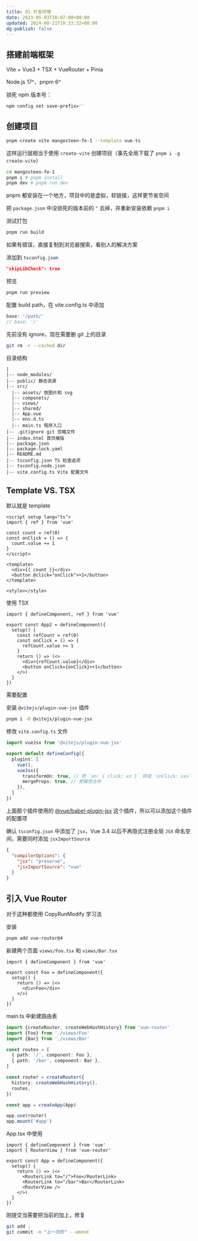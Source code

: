```yaml
---
title: 01-开发环境
date: 2023-05-03T10:07:00+08:00
updated: 2024-08-21T10:33:32+08:00
dg-publish: false
---
```


## 搭建前端框架

Vite + Vue3 + TSX + VueRouter + Pinia

Node.js 17^、pnpm 6^

锁死 npm 版本号：

```sh
npm config set save-prefix=''
```

## 创建项目

```sh
pnpm create vite mangosteen-fe-1 --template vue-ts
```

这样运行就相当于使用 `create-vite` 创建项目（事先全局下载了 `pnpm i -g create-vite`）

```sh
cd mangosteen-fe-1
pnpm i # pnpm install
pnpm dev # pnpm run dev
```

pnpm 都安装在一个地方，项目中的是虚拟，软链接，这样更节省空间

把 `package.json` 中没锁死的版本前的 `^` 去掉，并重新安装依赖 `pnpm i`

测试打包

```sh
pnpm run build
```

如果有错误，直接复制到浏览器搜索，看别人的解决方案

添加到 `tsconfig.json`

```json
"skipLibCheck": true
```

预览

```sh
pnpm run preview
```

配置 build path，在 vite.config.ts 中添加

```ts
base: '/path/'
// base: '/'
```

先前没有 ignore，现在需要删 git 上的目录

```sh
git rm -r --cached dir
```

目录结构

```
|
|-- node_modules/
|-- public/ 静态资源
|-- src/ 
  |-- assets/ 放图片和 svg
  |-- componets/
  |-- views/
  |-- shared/
  |-- App.vue
  |-- env.d.ts
  |-- main.ts 程序入口
|-- .gitignore git 忽略文件
|-- index.html 首页模版
|-- package.json
|-- package-lock.yaml
|-- README.md
|-- tsconfig.json TS 检查选项
|-- tsconfig.node.json
|-- vite.config.ts Vite 配置文件
```

## Template VS. TSX

默认就是 template

```vue
<script setup lang="ts">
import { ref } from 'vue'

const count = ref(0)
const onClick = () => {
  count.value += 1
}
</script>

<template>
  <div>{{ count }}</div>
  <button @click="onClick">+1</button>
</template>

<style></style>
```

使用 TSX

```tsx
import { defineComponent, ref } from 'vue'

export const App2 = defineComponent({
  setup() {
    const refCount = ref(0)
    const onClick = () => {
      refCount.value += 1
    }
    return () => (<>
      <div>{refCount.value}</div>
      <button onClick={onClick}>+1</button>
    </>)
  }
})
```

需要配置

安装 `@vitejs/plugin-vue-jsx` 插件

```sh
pnpm i -D @vitejs/plugin-vue-jsx
```

修改 `vite.config.ts` 文件

```ts
import vueJsx from '@vitejs/plugin-vue-jsx'

export default defineConfig({
  plugins: [
    vue(),
    vueJsx({
      transformOn: true, // 把 `on: { click: xx }` 转成 `onClick: xxx`
      mergeProps: true, // 把属性合并
    }),
  ]
})
```

上面那个插件使用的 [@vue/babel-plugin-jsx](https://github.com/vuejs/babel-plugin-jsx) 这个插件，所以可以添加这个插件的配置项

确认 `tsconfig.json` 中添加了 `jsx`，Vue 3.4 以后不再隐式注册全局 `JSX` 命名空间，需要同时添加 `jsxImportSource`

```json
{
  "compilerOptions": {
    "jsx": "preserve",
    "jsxImportSource": "vue"
  }
}
```

## 引入 Vue Router

对于这种都使用 CopyRunModify 学习法

安装

```sh
pnpm add vue-router@4
```

新建两个页面 `views/Foo.tsx` 和 `views/Bar.tsx`

```tsx
import { defineComponent } from 'vue'

export const Foo = defineComponent({
  setup() {
    return () => (<>
      <div>Foo</div>
    </>)
  }
})
```

main.ts 中新建路由表

```ts
import {createRouter, createWebHashHistory} from 'vue-router'
import {Foo} from './views/Foo'
import {Bar} from './views/Bar'

const routes = [
  { path: '/', component: Foo },
  { path: '/bar', component: Bar },
]

const router = createRouter({
  history: createWebHashHistory(),
  routes,
})

const app = createApp(App)

app.use(router)
app.mount('#app')
```

App.tsx 中使用

```tsx
import { defineComponent } from 'vue'
import { RouterView } from 'vue-router'

export const App = defineComponent({
  setup() {
    return () => (<>
      <RouterLink to="/">Foo</RouterLink>
      <RouterLink to="/bar">Bar</RouterLink>
      <RouterView />
    </>)
  }
})
```

刚提交当需要把当前的加上，修复

```sh
git add .
git commit -m "上一次的" --amend
```
